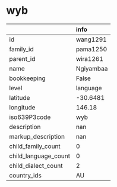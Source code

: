 # wyb
|                      | info      |
|:---------------------|:----------|
| id                   | wang1291  |
| family_id            | pama1250  |
| parent_id            | wira1261  |
| name                 | Ngiyambaa |
| bookkeeping          | False     |
| level                | language  |
| latitude             | -30.6481  |
| longitude            | 146.18    |
| iso639P3code         | wyb       |
| description          | nan       |
| markup_description   | nan       |
| child_family_count   | 0         |
| child_language_count | 0         |
| child_dialect_count  | 2         |
| country_ids          | AU        |